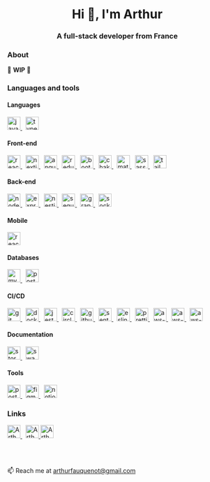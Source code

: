 <h1 align="center">Hi 👋, I'm Arthur</h1>
<h3 align="center">A full-stack developer from France</h3>

<h3>About</h3>

🚧 **WIP** 🚧

<h3 align="left">Languages and tools</h3>

<h4 align="left">Languages</h4>
<a href="#" target="blank" rel="noreferrer">
  <img alt="javascript" src="https://user-images.githubusercontent.com/17045144/213675275-239ade3e-2c68-456a-8b52-6a93214efa90.svg" height="30" width="30" />
</a>
&nbsp;
<a href="#" target="blank" rel="noreferrer">
  <img alt="typescript" src="https://user-images.githubusercontent.com/17045144/213675316-ce12ae7e-2e54-4dbc-ba9f-e2599a9ef769.svg" height="30" width="30" />
</a>

<h4 align="left">Front-end</h4>
<a href="#" target="blank" rel="noreferrer">
  <img alt="react" src="https://user-images.githubusercontent.com/17045144/213679423-144db434-1243-43c8-944a-60315a7c035e.svg" height="30" width="30" />
</a>
&nbsp;
<a href="#" target="blank" rel="noreferrer">
  <img alt="nextjs" src="https://user-images.githubusercontent.com/17045144/213679818-2f980492-184e-430d-8066-3af42e960ee5.svg" height="30" width="30" />
</a>
&nbsp;
<a href="#" target="blank" rel="noreferrer">
  <img alt="angular" src="https://user-images.githubusercontent.com/17045144/213673021-1ae7b75e-44bb-4907-8edd-737323916e09.svg" height="30" width="30" />
</a>
&nbsp;
<a href="#" target="blank" rel="noreferrer">
  <img alt="redux" src="https://user-images.githubusercontent.com/17045144/213676203-e289f1dc-8462-415f-b4e1-c4b5bae36296.svg" height="30" width="30" />
</a>
&nbsp;
<a href="#" target="blank" rel="noreferrer">
  <img alt="bootstrap" src="https://user-images.githubusercontent.com/17045144/213676106-4b2029a7-82be-497a-b38c-2998bda82362.svg" height="30" width="30" />
</a>
&nbsp;
<a href="#" target="blank" rel="noreferrer">
  <img alt="chakra-ui" src="https://user-images.githubusercontent.com/17045144/213676107-187e800e-1d26-4545-bf7d-2c5d729c1f7e.png" height="30" width="30" />
</a>
&nbsp;
<a href="#" target="blank" rel="noreferrer">
  <img alt="material-ui" src="https://user-images.githubusercontent.com/17045144/213676108-1d2e8a33-cf9b-4fd7-82ab-8b8947206f2d.svg" height="30" width="30" />
</a>
&nbsp;
<a href="#" target="blank" rel="noreferrer">
  <img alt="sass" src="https://user-images.githubusercontent.com/17045144/213676220-f0b7608f-2236-4973-9ca3-391dc1339567.svg" height="30" width="30" />
</a>
&nbsp;
<a href="#" target="blank" rel="noreferrer">
  <img alt="tailwind" src="https://user-images.githubusercontent.com/17045144/213676421-351d862a-766d-4c16-84d2-f85d02f26f9e.svg" height="30" width="30" />
</a>

<h4 align="left">Back-end</h4>
<a href="#" target="blank" rel="noreferrer">
  <img alt="nodejs" src="https://user-images.githubusercontent.com/17045144/213674756-8a16c33f-c467-4930-a3b9-f88d62f9b504.svg" height="30" width="30" />
</a>
&nbsp;
<a href="#" target="blank" rel="noreferrer">
  <img alt="express" src="https://user-images.githubusercontent.com/17045144/213673149-dfc38cb7-46aa-423c-a2dd-8732731d7d73.svg" height="30" width="30" />
</a>
&nbsp;
<a href="#" target="blank" rel="noreferrer">
  <img alt="nestjs" src="https://user-images.githubusercontent.com/17045144/213673171-ac15e19e-9b81-4c05-ae16-c2c7f5c08f0b.svg" height="30" width="30" />
</a>
&nbsp;
<a href="#" target="blank" rel="noreferrer">
  <img alt="sequelize" src="https://user-images.githubusercontent.com/17045144/213676521-f7fed70e-4295-43ac-930a-e930c42b32e8.svg" height="30" width="30" />
</a>
&nbsp;
<a href="#" target="blank" rel="noreferrer">
  <img alt="graphql" src="https://user-images.githubusercontent.com/17045144/213676886-13f39374-d6da-41f8-9f8b-04231735ae4f.svg" height="30" width="30" />
</a>
&nbsp;
<a href="#" target="blank" rel="noreferrer">
  <img alt="socket-io" src="https://user-images.githubusercontent.com/17045144/213677600-7eb3cdc8-9332-4c5c-9ca0-355542c6575b.svg" height="30" width="30" />
</a>

<h4 align="left">Mobile</h4>
<a href="#" target="blank" rel="noreferrer">
  <img alt="react-native" src="https://user-images.githubusercontent.com/17045144/213677479-2fec4c34-ebaa-47d9-94e6-1c399f6a1820.svg" height="30" width="30" />
</a>

<h4 align="left">Databases</h4>
<a href="#" target="blank" rel="noreferrer">
  <img alt="mysql" src="https://user-images.githubusercontent.com/17045144/213674120-bffd6681-5461-4d90-900f-b632892bc79d.svg" height="30" width="30" />
</a>
&nbsp;
<a href="#" target="blank" rel="noreferrer">
  <img alt="postgresql" src="https://user-images.githubusercontent.com/17045144/213674129-79bcf829-ec4c-4497-ba69-22fa8051e31f.svg" height="30" width="30" />
</a>

<h4 align="left">CI/CD</h4>
<a href="#" target="blank" rel="noreferrer">
  <img alt="git" src="https://user-images.githubusercontent.com/17045144/213674244-bea4d22b-8b86-4a44-bfc6-108a9465b982.svg" height="30" width="30" />
</a>
&nbsp;
<a href="#" target="blank" rel="noreferrer">
  <img alt="docker" src="https://user-images.githubusercontent.com/17045144/213674645-727f0e0b-11e4-4d47-b896-e4dd80b21254.svg" height="30" width="30" />
</a>
&nbsp;
<a href="#" target="blank" rel="noreferrer">
  <img alt="jest" src="https://user-images.githubusercontent.com/17045144/213674922-de98ba8a-85f7-4a48-87e3-2b6b1c216ba6.svg" height="30" width="30" />
</a>
&nbsp;
<a href="#" target="blank" rel="noreferrer">
  <img alt="circleci" src="https://user-images.githubusercontent.com/17045144/213675027-58f03a9f-8b49-4980-8eee-520f8169e6ca.svg" height="30" width="30" />
</a>
&nbsp;
<a href="#" target="blank" rel="noreferrer">
  <img alt="github" src="https://user-images.githubusercontent.com/17045144/213675102-103b6727-c42e-4667-9c98-7e9c08ccf55e.svg" height="30" width="30" />
</a>
&nbsp;
<a href="#" target="blank" rel="noreferrer">
  <img alt="sentry" src="https://user-images.githubusercontent.com/17045144/213675564-e53b9e38-f6be-4c79-aa63-0d04428aaee1.svg" height="30" width="30" />
</a>
&nbsp;
<a href="#" target="blank" rel="noreferrer">
  <img alt="eslint" src="https://user-images.githubusercontent.com/17045144/213676677-9b244d76-6ded-4166-9939-c849c3e67ef7.svg" height="30" width="30" />
</a>
&nbsp;
<a href="#" target="blank" rel="noreferrer">
  <img alt="prettier" src="https://user-images.githubusercontent.com/17045144/213676680-b765efda-aeae-4370-b2c7-3fba1d744631.svg" height="30" width="30" />
</a>
&nbsp;
<a href="#" target="blank" rel="noreferrer">
  <img alt="aws-s3" src="https://user-images.githubusercontent.com/17045144/213675753-6b2f782d-3b41-4427-81a0-e473601fd0de.svg" height="30" width="30" />
</a>
&nbsp;
<a href="#" target="blank" rel="noreferrer">
  <img alt="aws-cloudfront" src="https://user-images.githubusercontent.com/17045144/213675749-5d484d6d-3899-4ec6-a5ea-27d64b9fb716.svg" height="30" width="30" />
</a>
&nbsp;
<a href="#" target="blank" rel="noreferrer">
  <img alt="aws-lambda" src="https://user-images.githubusercontent.com/17045144/213675752-06e9054b-202d-41f2-bcc2-da9c7a9de030.svg" height="30" width="30" />
</a>

<h4 align="left">Documentation</h4>
<a href="#" target="blank" rel="noreferrer">
  <img alt="storybook" src="https://user-images.githubusercontent.com/17045144/213676330-45ac66ff-fb54-426a-892a-8c0de5c6ab70.svg" height="30" width="30" />
</a>
&nbsp;
<a href="#" target="blank" rel="noreferrer">
  <img alt="swagger" src="https://user-images.githubusercontent.com/17045144/213676343-cb2905f1-afbf-47ab-978e-a5f7fdba9580.svg" height="30" width="30" />
</a>

<h4 align="left">Tools</h4>
<a href="#" target="blank" rel="noreferrer">
  <img alt="postman" src="https://user-images.githubusercontent.com/17045144/213674287-4f877fed-fa95-4e43-9c6e-89a81db9a200.svg" height="30" width="30" />
</a>
&nbsp;
<a href="#" target="blank" rel="noreferrer">
  <img alt="figma" src="https://user-images.githubusercontent.com/17045144/213674333-13d1c59b-0f1c-4472-9d34-eeb6fda35f91.png" height="30" width="30" />
</a>
&nbsp;
<a href="#" target="blank" rel="noreferrer">
  <img alt="notion" src="https://user-images.githubusercontent.com/17045144/213677425-3eba80ec-bbb2-4cba-bf6d-7497781d3e96.svg" height="30" width="30" />
</a>

<!-- <p><img align="left" src="https://github-readme-stats.vercel.app/api/top-langs?username=arthurfauq&show_icons=true&locale=en&layout=compact" alt="arthurfauq" /></p>
<p>&nbsp;<img align="center" src="https://github-readme-stats.vercel.app/api?username=arthurfauq&show_icons=true&locale=en" alt="arthurfauq" /></p>
<p><img align="center" src="https://github-readme-streak-stats.herokuapp.com/?user=arthurfauq&" alt="arthurfauq" /></p>-->

<h3 align="left">Links</h3>
<p>
  <a href="https://www.linkedin.com/in/arthurfauq/" target="blank" rel="noreferrer">
    <img alt="Arthur's LinkedIn profile" height="30" src="https://user-images.githubusercontent.com/17045144/156400575-bf9004b3-2336-40b4-8655-a48c7dc79b71.svg" />
  </a>
  &nbsp;
  <a href="https://www.malt.fr/profile/arthurfauq" target="blank" rel="noreferrer">
    <img alt="Arthur's Malt profile" height="30" src="https://user-images.githubusercontent.com/17045144/156402857-2e4c2806-3ac5-4879-b073-e38a555b58d1.png" />
  </a>
  <a href="https://open.spotify.com/user/117752901?si=bd405ed650044ad6" target="blank" rel="noreferrer">
    <img alt="Arthur's Spotify profile" height="30" src="https://user-images.githubusercontent.com/17045144/156401177-e73e0b69-6d4d-42d7-887e-1d378bc92332.svg" />
  </a>
</p>
</br>
</br>
<p>📫 Reach me at <a href="mailto:arthurfauquenot@gmail.com">arthurfauquenot@gmail.com</a></p>
